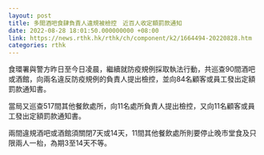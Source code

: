 ```yaml
---
layout: post
title: 多間酒吧食肆負責人違規被檢控　近百人收定額罰款通知
date: 2022-08-28 18:01:50.000000000 +08:00
link: https://news.rthk.hk/rthk/ch/component/k2/1664494-20220828.htm
categories: rthk
---
```


食環署與警方昨日至今日凌晨，繼續就防疫規例採取執法行動，共巡查90間酒吧或酒館，向兩名違反防疫規例的負責人提出檢控，並向84名顧客或員工發出定額罰款通知書。

當局又巡查517間其他餐飲處所，向11名處所負責人提出檢控，又向11名顧客或員工發出定額罰款通知書。

兩間違規酒吧或酒館須關閉7天或14天，11間其他餐飲處所則要停止晚市堂食及只限兩人一枱，為期3至14天不等。
